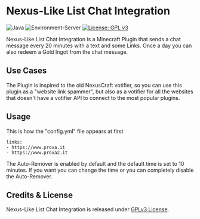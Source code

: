 # Nexus-Like List Chat Integration
![Java](https://img.shields.io/badge/java-%23ED8B00.svg?style=for-the-badge&logo=java&logoColor=white) ![Environment-Server](https://img.shields.io/badge/environment-server-orangered?style=flat-square) [![License: GPL v3](https://img.shields.io/badge/License-GPL_v3-orange.svg)](https://www.gnu.org/licenses/gpl-3.0.en.html)

Nexus-Like List Chat Integration is a Minecraft Plugin that sends a chat message every 20 minutes with a text and some Links. Once a day you can also redeem a Gold Ingot from the chat message.

## Use Cases
The Plugin is inspired to the old NexusCraft votifier, so you can use this plugin as a "website link spammer", but also as a votifier for all the websites that doesn't have a votifier API to connect to the most popular plugins.

## Usage
This is how the "config.yml" file appears at first

    links:
    - https://www.prova.it
    - https://www.prova2.it

The Auto-Remover is enabled by default and the default time is set to 10 minutes.
If you want you can change the time or you can completely disable the Auto-Remover.

## Credits & License
Nexus-Like List Chat Integration is released under [GPLv3 License](https://www.gnu.org/licenses/gpl-3.0.en.html).
